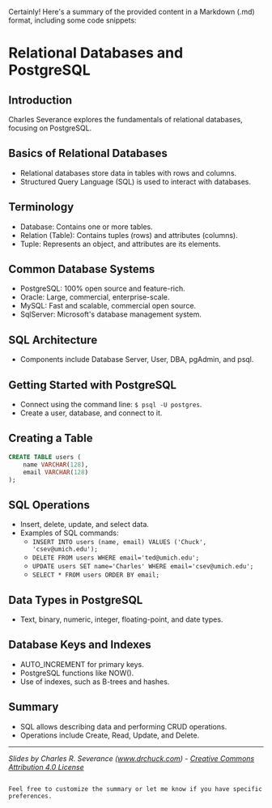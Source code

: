 Certainly! Here's a summary of the provided content in a Markdown (.md) format, including some code snippets:


# Relational Databases and PostgreSQL

## Introduction
Charles Severance explores the fundamentals of relational databases, focusing on PostgreSQL.

## Basics of Relational Databases
- Relational databases store data in tables with rows and columns.
- Structured Query Language (SQL) is used to interact with databases.

## Terminology
- Database: Contains one or more tables.
- Relation (Table): Contains tuples (rows) and attributes (columns).
- Tuple: Represents an object, and attributes are its elements.

## Common Database Systems
- PostgreSQL: 100% open source and feature-rich.
- Oracle: Large, commercial, enterprise-scale.
- MySQL: Fast and scalable, commercial open source.
- SqlServer: Microsoft's database management system.

## SQL Architecture
- Components include Database Server, User, DBA, pgAdmin, and psql.

## Getting Started with PostgreSQL
- Connect using the command line: `$ psql -U postgres`.
- Create a user, database, and connect to it.

## Creating a Table
```sql
CREATE TABLE users (
    name VARCHAR(128),
    email VARCHAR(128)
);
```

## SQL Operations
- Insert, delete, update, and select data.
- Examples of SQL commands:
  - `INSERT INTO users (name, email) VALUES ('Chuck', 'csev@umich.edu');`
  - `DELETE FROM users WHERE email='ted@umich.edu';`
  - `UPDATE users SET name='Charles' WHERE email='csev@umich.edu';`
  - `SELECT * FROM users ORDER BY email;`

## Data Types in PostgreSQL
- Text, binary, numeric, integer, floating-point, and date types.

## Database Keys and Indexes
- AUTO_INCREMENT for primary keys.
- PostgreSQL functions like NOW().
- Use of indexes, such as B-trees and hashes.

## Summary
- SQL allows describing data and performing CRUD operations.
- Operations include Create, Read, Update, and Delete.

---

*Slides by Charles R. Severance (www.drchuck.com) - [Creative Commons Attribution 4.0 License](https://creativecommons.org/licenses/by/4.0/)*
```

Feel free to customize the summary or let me know if you have specific preferences.
